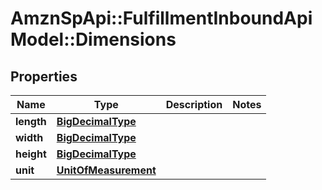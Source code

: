 # AmznSpApi::FulfillmentInboundApiModel::Dimensions

## Properties
Name | Type | Description | Notes
------------ | ------------- | ------------- | -------------
**length** | [**BigDecimalType**](BigDecimalType.md) |  | 
**width** | [**BigDecimalType**](BigDecimalType.md) |  | 
**height** | [**BigDecimalType**](BigDecimalType.md) |  | 
**unit** | [**UnitOfMeasurement**](UnitOfMeasurement.md) |  | 

